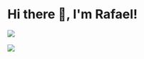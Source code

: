 Hi there 👋, I'm Rafael!
========================
<!--
Ph.D. Candidate in Computer Science
-----------------------------------

- 🔭 I was born in São João da Boa Vista - SP, Brazil, in 1987. Received the B. Sc . degree in Computer Science from the São Paulo State University - UNESP, Rio Claro - SP, in 2008. Got the M. Sc . degree in Applied Computing at the University of São Paulo, Brazil, in 2018 and now I am a Ph.D. candidate in the same university. I have experience in software development and project management. And my current research interests include Machine Learning, Complex Networks and Computational Neuroscience.


<b>My GitHub Stats</b>

<a href="https://github.com/anuraghazra/github-readme-stats">
  <img align="center" src="https://github-readme-stats.vercel.app/api?username=rafaeldr&show_icons=true&hide=&count_private=true&title_color=3382ed&text_color=ffffff&icon_color=3382ed&bg_color=171717&hide_border=true&show_icons=true" alt="rafaeldr's GitHub stats" />
</a>
-->
<a href="https://github.com/anuraghazra/github-readme-stats">
  <img align="center" src="https://github-readme-streak-stats.herokuapp.com/?user=rafaeldr&stroke=ffffff&background=171717&ring=3382ed&fire=3382ed&currStreakNum=ffffff&currStreakLabel=3382ed&sideNums=ffffff&sideLabels=ffffff&dates=ffffff&hide_border=true" />
</a>

<br/>
<br/>
<!--
<a href="https://github.com/anuraghazra/github-readme-stats"><img src="https://activity-graph.herokuapp.com/graph?username=rafaeldr&bg_color=171717&color=ffffff&line=3382ed&point=ffffff&area_color=171717&area=true&hide_border=true&custom_title=GitHub%20Commits%20Graph" alt="GitHub Commits Graph" /></a>
-->
<a href="https://github.com/anuraghazra/github-readme-stats" align="left"><img src="https://github-readme-stats.vercel.app/api/top-langs/?username=rafaeldr&layout=compact&title_color=3382ed&text_color=ffffff&icon_color=3382ed&bg_color=171717&hide_border=true&locale=en&langs_count=7&count_private=true" /></a>

<!--
**rafaeldr/rafaeldr** is a ✨ _special_ ✨ repository because its `README.md` (this file) appears on your GitHub profile.

Here are some ideas to get you started:

- 🔭 I’m currently working on ...
- 🌱 I’m currently learning ...
- 👯 I’m looking to collaborate on ...
- 🤔 I’m looking for help with ...
- 💬 Ask me about ...
- 📫 How to reach me: ...
- 😄 Pronouns: ...
- ⚡ Fun fact: ...
-->
